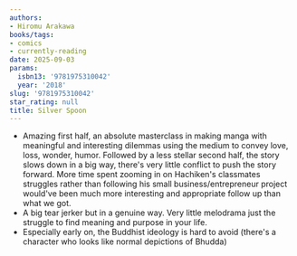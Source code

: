 ```yaml
---
authors:
- Hiromu Arakawa
books/tags:
- comics
- currently-reading
date: 2025-09-03
params:
  isbn13: '9781975310042'
  year: '2018'
slug: '9781975310042'
star_rating: null
title: Silver Spoon
---
```


<!--more-->

- Amazing first half, an absolute masterclass in making manga with meaningful and interesting dilemmas using the medium to convey love, loss, wonder, humor. Followed by a less stellar second half, the story slows down in a big way, there's very little conflict to push the story forward. More time spent zooming in on Hachiken's classmates struggles rather than following his small business/entrepreneur project would've been much more interesting and appropriate follow up than what we got. 
- A big tear jerker but in a genuine way. Very little melodrama just the struggle to find meaning and purpose in your life. 
- Especially early on, the Buddhist ideology is hard to avoid (there's a character who looks like normal depictions of Bhudda)